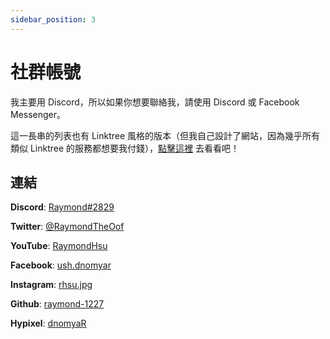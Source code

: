 ```yaml
---
sidebar_position: 3
---
```


# 社群帳號

我主要用 Discord，所以如果你想要聯絡我，請使用 Discord 或 Facebook Messenger。

這一長串的列表也有 Linktree 風格的版本（但我自己設計了網站，因為幾乎所有類似 Linktree 的服務都想要我付錢），[點擊這裡](https://raymond-1227.github.io/social) 去看看吧！

## 連結

**Discord**: [Raymond#2829](https://discord.gg/sZmg77n5EC)

**Twitter**: [@RaymondTheOof](https://twitter.com/RaymondTheOof)

**YouTube**: [RaymondHsu](https://youtube.com/RaymondHsu)

**Facebook**: [ush.dnomyar](https://facebook.com/ush.dnomyar)

**Instagram**: [rhsu.jpg](https://instagram.com/rhsu.jpg)

**Github**: [raymond-1227](https://github.com/raymond-1227)

**Hypixel**: [dnomyaR](https://hypixel.net/members/dnomyar.1811695)